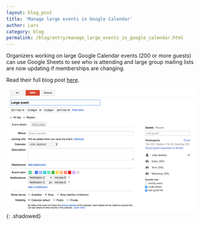 ```yaml
---
layout: blog_post
title: 'Manage large events in Google Calendar'
author: Lars
category: blog
permalink: /blog/entry/manage_large_events_in_google_calendar.html
---
```


Organizers working on large Google Calendar events (200 or more guests) can use Google Sheets to see who is attending
and large group mailing lists are now updating if memberships are changing.

Read their full blog post [here](https://gsuiteupdates.googleblog.com/2017/08/better-manage-large-events-in-google.html).

![large event view](/assets/blog/2017-08-10-manage_large_events_in_google_calendar/large_event_view.png){: .shadowed}
